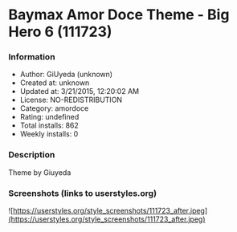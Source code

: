 # Baymax Amor Doce Theme - Big Hero 6 (111723)

### Information
- Author: GiUyeda (unknown)
- Created at: unknown
- Updated at: 3/21/2015, 12:20:02 AM
- License: NO-REDISTRIBUTION
- Category: amordoce
- Rating: undefined
- Total installs: 862
- Weekly installs: 0


### Description
Theme by Giuyeda


### Screenshots (links to userstyles.org)
![https://userstyles.org/style_screenshots/111723_after.jpeg](https://userstyles.org/style_screenshots/111723_after.jpeg)


